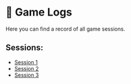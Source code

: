 # 📝 Game Logs

Here you can find a record of all game sessions.

## Sessions:
- [Session 1](Game_logs/session_1.md)
- [Session 2](Game_logs/session_2.md)
- [Session 3](Game_logs/session_3.md)
